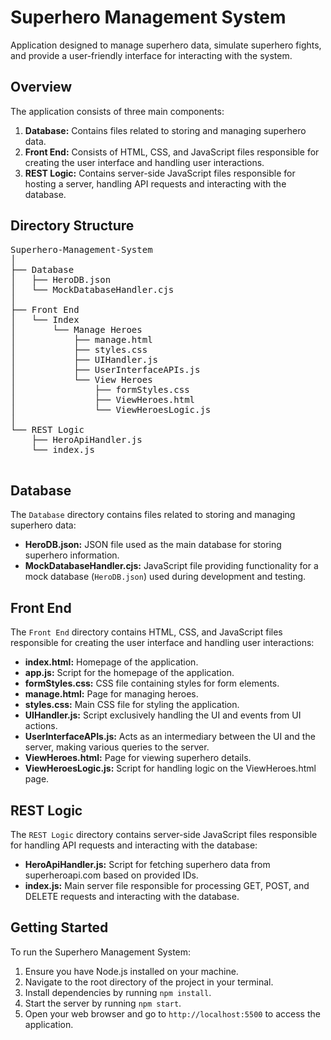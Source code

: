 # Superhero Management System

Application designed to manage superhero data, simulate superhero fights, and provide a user-friendly interface for interacting with the system.

## Overview

The application consists of three main components:

1. **Database:** Contains files related to storing and managing superhero data.
2. **Front End:** Consists of HTML, CSS, and JavaScript files responsible for creating the user interface and handling user interactions.
3. **REST Logic:** Contains server-side JavaScript files responsible for hosting a server, handling API requests and interacting with the database.

## Directory Structure

<pre>
Superhero-Management-System
│
├── Database
│   ├── HeroDB.json
│   └── MockDatabaseHandler.cjs
│
├── Front End
│   └── Index
│       └── Manage Heroes
│           ├── manage.html
│           ├── styles.css
│           ├── UIHandler.js
│           ├── UserInterfaceAPIs.js
│           └── View Heroes
│               ├── formStyles.css
│               ├── ViewHeroes.html
│               └── ViewHeroesLogic.js
│
└── REST Logic
    ├── HeroApiHandler.js
    └── index.js

</pre>

## Database

The `Database` directory contains files related to storing and managing superhero data:

- **HeroDB.json:** JSON file used as the main database for storing superhero information.
- **MockDatabaseHandler.cjs:** JavaScript file providing functionality for a mock database (`HeroDB.json`) used during development and testing.

## Front End

The `Front End` directory contains HTML, CSS, and JavaScript files responsible for creating the user interface and handling user interactions:

- **index.html:** Homepage of the application.
- **app.js:** Script for the homepage of the application.
- **formStyles.css:** CSS file containing styles for form elements.
- **manage.html:** Page for managing heroes.
- **styles.css:** Main CSS file for styling the application.
- **UIHandler.js:** Script exclusively handling the UI and events from UI actions.
- **UserInterfaceAPIs.js:** Acts as an intermediary between the UI and the server, making various queries to the server.
- **ViewHeroes.html:** Page for viewing superhero details.
- **ViewHeroesLogic.js:** Script for handling logic on the ViewHeroes.html page.

## REST Logic

The `REST Logic` directory contains server-side JavaScript files responsible for handling API requests and interacting with the database:

- **HeroApiHandler.js:** Script for fetching superhero data from superheroapi.com based on provided IDs.
- **index.js:** Main server file responsible for processing GET, POST, and DELETE requests and interacting with the database.

## Getting Started

To run the Superhero Management System:

1. Ensure you have Node.js installed on your machine.
2. Navigate to the root directory of the project in your terminal.
3. Install dependencies by running `npm install`.
4. Start the server by running `npm start`.
5. Open your web browser and go to `http://localhost:5500` to access the application.

